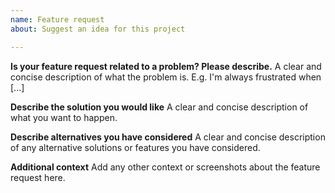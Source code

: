 ```yaml
---
name: Feature request
about: Suggest an idea for this project

---
```


**Is your feature request related to a problem? Please describe.**
A clear and concise description of what the problem is. E.g. I'm always
frustrated when [...]

**Describe the solution you would like**
A clear and concise description of what you want to happen.

**Describe alternatives you have considered**
A clear and concise description of any alternative solutions or features you
have considered.

**Additional context**
Add any other context or screenshots about the feature request here.
